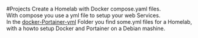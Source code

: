 #Projects
Create a Homelab with Docker compose.yaml files.<br>
With compose you use a yml file to setup your web Services.<br>
In the <a href="https://github.com/ElwinEhlers/docker-Portainer-yml">docker-Portainer-yml</a> Folder you find some.yml files for a Homelab,<br>
with a howto setup Docker and Portainer on a Debian mashine.

